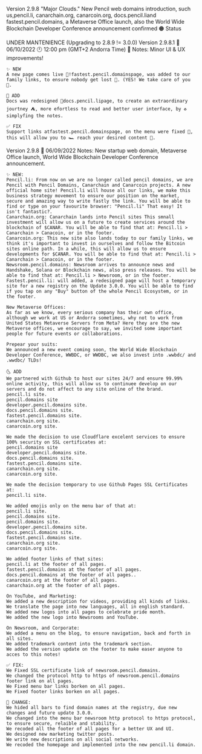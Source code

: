 Version 2.9.8
"Major Clouds."
New Pencil web domains introduction, such us,pencil.li, canarchain.org, canarcoin.org, docs.pencil.liand fastest.pencil.domains, a Metaverse Office launch, also the World Wide Blockchain Developer Conference announcement confirmed
🟠 Status

UNDER MANTENIENCE (Upgrading to 2.8.9 != 3.0.0)
Version 2.9.8.1
📅 06/10/2022 🕛 12:00 pm (GMT+2 Andorra Time)
📃 Notes: Minor UI & UX improvements!

    ✨ NEW
    A new page comes live 🙌!fastest.pencil.domainspage, was added to our family links, to ensure nobody get lost 🥰. (YES! We take care of you 🤫.

    💎 ADD
    Docs was redesigned 🤩docs.pencil.lipage, to create an extraordinary jourtney ⛺, more efortless to read and better user interface, by ♻️ simplyfing the notes.

    ✅ FIX
    Support links atfastest.pencil.domainspage, on the menu were fixed 🥳, this will allow you to 🏎️ reach your desired content 🔀.

Version 2.9.8
📅 06/09/2022
Notes: New startup web domain, Metaverse Office launch, World Wide Blockchain Developer Conference announcement.

    ✨ NEW:
    Pencil.li: From now on we are no longer called pencil domains, we are Pencil with Pencil Domains, Canarchain and Canarcoin projects. A new official home site! Pencil.li will house all our links, we make this business strategy movement to ensure our position on the market, secure and amazing way to write fastly the link. You will be able to find or type on your favourite browser: "Pencil.li" That easy! It isn't fantastic?.
    Canarchain.org: Canarchain lands into Pencil sites This smnall investment will allow us on a future to create services around the blockchain of $CANAR. You will be able to find that at: Pencil.li > Canarchain > Canacoin, or in the footer.
    Canarcoin.org: This new site also lands today to our family links, we think it's important to invest in ourselves and follow the Bitcoin sites online path. In a while, this will allow us to ensure developments for $CANAR. You will be able to find that at: Pencil.li > Canarchain > Canacoin, or in the footer.
    Newsroom.pencil.domains: Newsroom arrives to announce news and Handshake, Solana or Blockchain news, also press releases. You will be able to find that at: Pencil.li > Newsroom, or in the footer.
    Fastest.pencil.li: will added, a redesigned page will host a temporary site for a new registry on the Update 3.0.0. You will be able to find if you tap on any "Buy" button of the whole Pencil Ecosystem, or in the footer.

    New Metaverse Offices:
    As far as we know, every serious company has their own office, although we work at US or Andorra sometimes, why not to work from United States Metaverse Servers from Meta? Here they are the new Metaverse offices, we encourage to say, we invited some important people for future events or collaborations.

    Prepear your suits:
    We announced a new event coming soon, the World Wide Blockchain Developer Conference, WWBDC, or WWDBC, we also invest into .wwbdc/ and .wwdbc/ TLDs!

    🌜 ADD
    We partnered with Github to host our sites 24/7 and ensure 99.99% online activity, this will allow us to continuee develop on our servers and do not affect to any site online of the brand.
    pencil.li site.
    pencil.domains site
    developer.pencil.domains site.
    docs.pencil.domains site.
    fastest.pencil.domains site.
    canarchain.org site.
    canarcoin.org site.

    We made the decision to use Cloudflare excelent services to ensure 100% security on SSL certificates at:
    pencil.domains site
    developer.pencil.domains site.
    docs.pencil.domains site.
    fastest.pencil.domains site.
    canarchain.org site.
    canarcoin.org site.

    We made the decision temporary to use Github Pages SSL Certificates at:
    pencil.li site.

    We added emojis only on the menu bar of that at:
    pencil.li site.
    pencil.domains site.
    pencil.domains site.
    developer.pencil.domains site.
    docs.pencil.domains site.
    fastest.pencil.domains site.
    canarchain.org site.
    canarcoin.org site.

    We added footer links of that sites:
    pencil.li at the footer of all pages.
    fastest.pencil.domains at the footer of all pages.
    docs.pencil.domains at the footer of all pages..
    canarcoin.org at the footer of all pages.
    canarchain.org at the footer of all pages.

    On YouTube, and Marketing:
    We added a new description for videos, providing all kinds of links.
    We translate the page into new languages, all in english standard.
    We added new logos into all pages to celebrate pride month.
    We added the new logo into Newsrooms and YouTube.

    On Newsroom, and Corporate:
    We added a menu on the blog, to ensure navigation, back and forth in all sites.
    We added trademark content into the trademark section.
    We added the version update on the footer to make easer anyone to acces to this notes!

    ✅ FIX:
    We Fixed SSL certificate link of newsroom.pencil.domains.
    We changed the protocol http to https of newsroom.pencil.domains footer link on all pages.
    We Fixed menu bar links borken on all pages.
    We Fixed footer links borken on all pages.

    🔁 CHANGE:
    We hided all bars to find domain names at the registry, due new changes and future update 3.0.0.
    We changed into the menu bar newsroom http protocol to https protocol, to ensure secure, relaible and stability.
    We recoded all the footer of all pages for a better UX and UI.
    We designed new marketing twitter posts.
    We write new descriptions on all social networks.
    We recoded the homepage and implemented into the new pencil.li domain.
